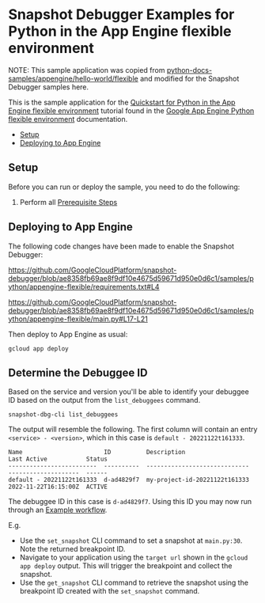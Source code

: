# Snapshot Debugger Examples for Python in the App Engine flexible environment

NOTE: This sample application was copied from
[python-docs-samples/appengine/hello-world/flexible][sample-source]
and modified for the Snapshot Debugger samples here.


This is the sample application for the
[Quickstart for Python in the App Engine flexible environment](https://cloud.google.com/appengine/docs/flexible/python/quickstart)
tutorial found in the [Google App Engine Python flexible environment](https://cloud.google.com/appengine/docs/flexible/python)
documentation.

* [Setup](#setup)
* [Deploying to App Engine](#deploying-to-app-engine)

## Setup

Before you can run or deploy the sample, you need to do the following:

1.  Perform all [Prerequisite Steps](../../app_engine_flexible_prerequisites.md)

## Deploying to App Engine

The following code changes have been made to enable the Snapshot Debugger:

https://github.com/GoogleCloudPlatform/snapshot-debugger/blob/ae8358fb69ae8f9df10e4675d59671d950e0d6c1/samples/python/appengine-flexible/requirements.txt#L4

https://github.com/GoogleCloudPlatform/snapshot-debugger/blob/ae8358fb69ae8f9df10e4675d59671d950e0d6c1/samples/python/appengine-flexible/main.py#L17-L21

Then deploy to App Engine as usual:

    gcloud app deploy

## Determine the Debuggee ID

Based on the service and version you'll be able to identify your debuggee ID
based on the output from the `list_debuggees` command.

```
snapshot-dbg-cli list_debuggees
```

The output will resemble the following. The first column will contain an entry
`<service> - <version>`, which in this case is `default - 20221122t161333`.

```
Name                       ID          Description                    Last Active           Status
-------------------------  ----------  -----------------------------  --------------------  ------
default - 20221122t161333  d-ad4829f7  my-project-id-20221122t161333  2022-11-22T16:15:00Z  ACTIVE
```

The debuggee ID in this case is  `d-ad4829f7`. Using this ID you may now run
through an [Example workflow](../../../README.md#example-workflow).

E.g.
*    Use the `set_snapshot` CLI command to set a snapshot at `main.py:30`.
     Note the returned breakpoint ID.
*    Navigate to your application using the `target url` shown in the
     `gcloud app deploy` output. This will trigger the breakpoint and
     collect the snapshot.
*    Use the `get_snapshot` CLI command to retrieve the snapshot using the
     breakpoint ID created with the `set_snapshot` command.

[sample-source]: https://github.com/GoogleCloudPlatform/python-docs-samples/tree/main/appengine/flexible/hello_world
